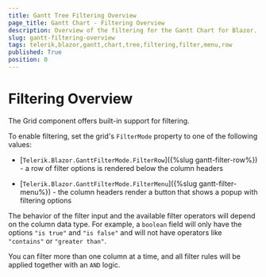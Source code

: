 ```yaml
---
title: Gantt Tree Filtering Overview
page_title: Gantt Chart - Filtering Overview
description: Overview of the filtering for the Gantt Chart for Blazor.
slug: gantt-filtering-overview
tags: telerik,blazor,gantt,chart,tree,filtering,filter,menu,row
published: True
position: 0
---
```


# Filtering Overview

The Grid component offers built-in support for filtering.

To enable filtering, set the grid's `FilterMode` property to one of the following values:

* [`Telerik.Blazor.GanttFilterMode.FilterRow`]({%slug gantt-filter-row%}) - a row of filter options is rendered below the column headers

* [`Telerik.Blazor.GanttFilterMode.FilterMenu`]({%slug gantt-filter-menu%}) - the column headers render a button that shows a popup with filtering options

The behavior of the filter input and the available filter operators will depend on the column data type. For example, a `boolean` field will only have the options `"is true"` and `"is false"` and will not have operators like `"contains"` or `"greater than"`.

You can filter more than one column at a time, and all filter rules will be applied together with an `AND` logic.
